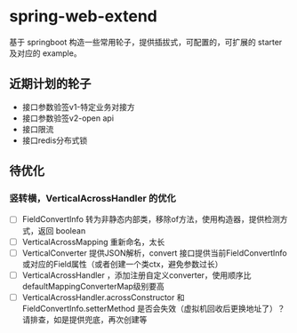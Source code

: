 # spring-web-extend

基于 springboot 构造一些常用轮子，提供插拔式，可配置的，可扩展的 starter 及对应的 example。

## 近期计划的轮子

- 接口参数验签v1-特定业务对接方
- 接口参数验签v2-open api
- 接口限流
- 接口redis分布式锁

## 待优化

### 竖转横，VerticalAcrossHandler 的优化
- [ ] FieldConvertInfo 转为非静态内部类，移除of方法，使用构造器，提供检测方式，返回 boolean
- [ ] VerticalAcrossMapping 重新命名，太长
- [ ] VerticalConverter 提供JSON解析，convert 接口提供当前FieldConvertInfo或对应的Field属性（或者创建一个类ctx，避免参数过长）
- [ ] VerticalAcrossHandler ，添加注册自定义converter，使用顺序比defaultMappingConverterMap级别要高
- [ ] VerticalAcrossHandler.acrossConstructor 和 FieldConvertInfo.setterMethod 是否会失效（虚拟机回收后更换地址了）？请排查，如是提供兜底，再次创建等
